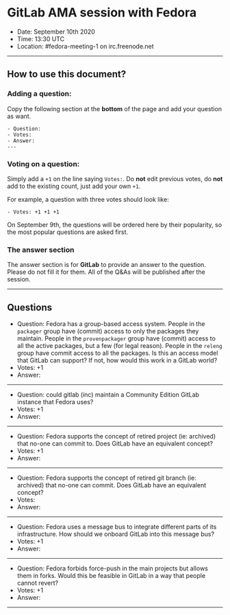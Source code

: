 # GitLab AMA session with Fedora

- Date: September 10th 2020 
- Time: 13:30 UTC
- Location: #fedora-meeting-1 on irc.freenode.net 

---

## How to use this document?


### Adding a question:

Copy the following section at the **bottom** of the page and add your question as want.

````
- Question:
- Votes: 
- Answer:
---
````

### Voting on a question:

Simply add a ``+1`` on the line saying ``Votes:``. Do **not** edit previous votes, do **not** add to the existing count, just add your own ``+1``.

For example, a question with three votes should look like:

````
- Votes: +1 +1 +1
````

On September 9th, the questions will be ordered here by their popularity, so the most popular questions are asked first.


### The answer section

The answer section is for **GitLab** to provide an answer to the question. Please do not fill it for them. All of the Q&As will be published after the session.

---

## Questions

- Question: Fedora has a group-based access system. People in the `packager` group have (commit) access to only the packages they maintain. People in the `provenpackager` group have (commit) access to all the active packages, but a few (for legal reason). People in the `releng` group have commit access to all the packages. Is this an access model that GitLab can support? If not, how would this work in a GitLab world?
- Votes: +1
- Answer: 
---

- Question: could gitlab (inc) maintain a Community Edition GitLab instance that Fedora uses?
- Votes: +1
- Answer: 
---

- Question: Fedora supports the concept of retired project (ie: archived) that no-one can commit to. Does GitLab have an equivalent concept?
- Votes: +1
- Answer:
---

- Question: Fedora supports the concept of retired git branch (ie: archived) that no-one can commit. Does GitLab have an equivalent concept?
- Votes: 
- Answer:
---

- Question: Fedora uses a message bus to integrate different parts of its infrastructure. How should we onboard GitLab into this message bus?
- Votes: +1
- Answer:
---

- Question: Fedora forbids force-push in the main projects but allows them in forks. Would this be feasible in GitLab in a way that people cannot revert?
- Votes: +1
- Answer:
---
